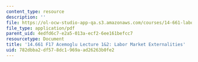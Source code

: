 ```yaml
---
content_type: resource
description: ''
file: https://ol-ocw-studio-app-qa.s3.amazonaws.com/courses/14-661-labor-economics-i-fall-2017/782dbba2df578dc1969aad26263b0fe2_MIT14_661F17_lec1_2.pdf
file_type: application/pdf
parent_uid: 4edfd6c7-e2a5-013a-ecf2-6ee161befcc7
resourcetype: Document
title: '14.661 F17 Acemoglu Lecture 1&2: Labor Market Externalities'
uid: 782dbba2-df57-8dc1-969a-ad26263b0fe2
---
```


